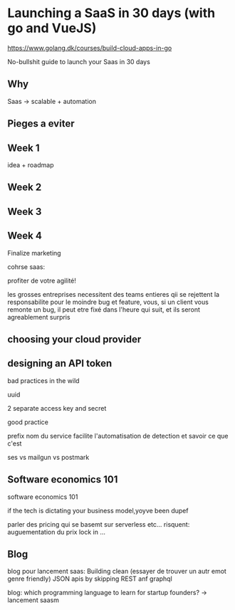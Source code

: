 # Launching a SaaS in 30 days (with go and VueJS)

https://www.golang.dk/courses/build-cloud-apps-in-go

No-bullshit guide to launch your Saas in 30 days

## Why

Saas -> scalable + automation

## Pieges a eviter

## Week 1

idea + roadmap

## Week 2


## Week 3

## Week 4

Finalize marketing


cohrse saas:

profiter de votre agilité!

les grosses entreprises necessitent des teams entieres qii se rejettent la responsabilite pour le moindre bug et feature,
vous, si un client vous remonte un bug, il peut etre fixé dans l'heure qui suit, et ils seront agreablement surpris

## choosing your cloud provider


## designing an API token

bad practices in the wild

uuid

2 separate access key and secret

 good practice

prefix nom du service
facilite l'automatisation de detection
et savoir ce que c'est


ses vs mailgun vs postmark


## Software economics 101

software economics 101

if the tech is dictating your business model,yoyve been dupef

parler des pricing qui se basemt sur serverless etc...
risquent:
auguementation du prix
lock in
...


## Blog

blog pour lancement saas: Building clean (essayer de trouver un autr emot genre friendly) JSON apis by skipping REST anf graphql


blog: which programming language to learn for startup founders? -> lancement saasm
